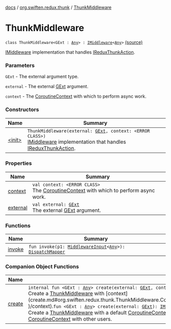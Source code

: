 [docs](../../index.md) / [org.swiften.redux.thunk](../index.md) / [ThunkMiddleware](./index.md)

# ThunkMiddleware

`class ThunkMiddleware<GExt : `[`Any`](https://kotlinlang.org/api/latest/jvm/stdlib/kotlin/-any/index.html)`> : `[`IMiddleware`](../../org.swiften.redux.core/-i-middleware.md)`<`[`Any`](https://kotlinlang.org/api/latest/jvm/stdlib/kotlin/-any/index.html)`>` [(source)](https://github.com/protoman92/KotlinRedux/tree/master/common/common-thunk/src/main/kotlin/org/swiften/redux/thunk/ThunkMiddleware.kt#L61)

[IMiddleware](../../org.swiften.redux.core/-i-middleware.md) implementation that handles [IReduxThunkAction](../-i-redux-thunk-action/index.md).

### Parameters

`GExt` - The external argument type.

`external` - The external [GExt](index.md#GExt) argument.

`context` - The [CoroutineContext](#) with which to perform async work.

### Constructors

| Name | Summary |
|---|---|
| [&lt;init&gt;](-init-.md) | `ThunkMiddleware(external: `[`GExt`](index.md#GExt)`, context: <ERROR CLASS>)`<br>[IMiddleware](../../org.swiften.redux.core/-i-middleware.md) implementation that handles [IReduxThunkAction](../-i-redux-thunk-action/index.md). |

### Properties

| Name | Summary |
|---|---|
| [context](context.md) | `val context: <ERROR CLASS>`<br>The [CoroutineContext](#) with which to perform async work. |
| [external](external.md) | `val external: `[`GExt`](index.md#GExt)<br>The external [GExt](index.md#GExt) argument. |

### Functions

| Name | Summary |
|---|---|
| [invoke](invoke.md) | `fun invoke(p1: `[`MiddlewareInput`](../../org.swiften.redux.core/-middleware-input/index.md)`<`[`Any`](https://kotlinlang.org/api/latest/jvm/stdlib/kotlin/-any/index.html)`>): `[`DispatchMapper`](../../org.swiften.redux.core/-dispatch-mapper.md) |

### Companion Object Functions

| Name | Summary |
|---|---|
| [create](create.md) | `internal fun <GExt : `[`Any`](https://kotlinlang.org/api/latest/jvm/stdlib/kotlin/-any/index.html)`> create(external: `[`GExt`](create.md#GExt)`, context: <ERROR CLASS>): `[`IMiddleware`](../../org.swiften.redux.core/-i-middleware.md)`<`[`Any`](https://kotlinlang.org/api/latest/jvm/stdlib/kotlin/-any/index.html)`>`<br>Create a [ThunkMiddleware](./index.md) with [context](create.md#org.swiften.redux.thunk.ThunkMiddleware.Companion$create(org.swiften.redux.thunk.ThunkMiddleware.Companion.create.GExt, )/context).`fun <GExt : `[`Any`](https://kotlinlang.org/api/latest/jvm/stdlib/kotlin/-any/index.html)`> create(external: `[`GExt`](create.md#GExt)`): `[`IMiddleware`](../../org.swiften.redux.core/-i-middleware.md)`<`[`Any`](https://kotlinlang.org/api/latest/jvm/stdlib/kotlin/-any/index.html)`>`<br>Create a [ThunkMiddleware](./index.md) with a default [CoroutineContext](#). This is made public so that users of this [ThunkMiddleware](./index.md) cannot share its [CoroutineContext](#) with other users. |
